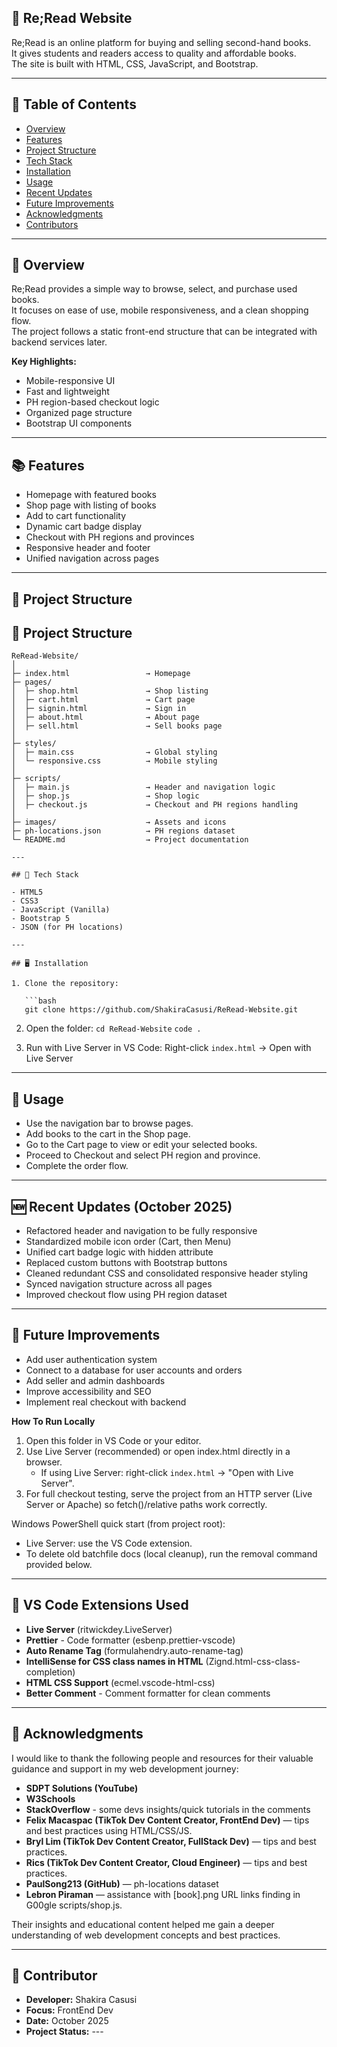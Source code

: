 ## 📄 Re;Read Website

Re;Read is an online platform for buying and selling second-hand books.  
It gives students and readers access to quality and affordable books.  
The site is built with HTML, CSS, JavaScript, and Bootstrap.

---

## 📌 Table of Contents

- [Overview](#overview)
- [Features](#features)
- [Project Structure](#project-structure)
- [Tech Stack](#tech-stack)
- [Installation](#installation)
- [Usage](#usage)
- [Recent Updates](#recent-updates)
- [Future Improvements](#future-improvements)
- [Acknowledgments](#acknowledgments)
- [Contributors](#contributors)

---

## 📄 Overview

Re;Read provides a simple way to browse, select, and purchase used books.  
It focuses on ease of use, mobile responsiveness, and a clean shopping flow.  
The project follows a static front-end structure that can be integrated with backend services later.

**Key Highlights:**

- Mobile-responsive UI
- Fast and lightweight
- PH region-based checkout logic
- Organized page structure
- Bootstrap UI components

---

## 📚 Features

- Homepage with featured books
- Shop page with listing of books
- Add to cart functionality
- Dynamic cart badge display
- Checkout with PH regions and provinces
- Responsive header and footer
- Unified navigation across pages

---

## 📁 Project Structure

## 📁 Project Structure

```text
ReRead-Website/
│
├─ index.html                 → Homepage
├─ pages/
│  ├─ shop.html               → Shop listing
│  ├─ cart.html               → Cart page
│  ├─ signin.html             → Sign in
│  ├─ about.html              → About page
│  ├─ sell.html               → Sell books page
│
├─ styles/
│  ├─ main.css                → Global styling
│  └─ responsive.css          → Mobile styling
│
├─ scripts/
│  ├─ main.js                 → Header and navigation logic
│  ├─ shop.js                 → Shop logic
│  ├─ checkout.js             → Checkout and PH regions handling
│
├─ images/                    → Assets and icons
├─ ph-locations.json          → PH regions dataset
└─ README.md                  → Project documentation

---

## 🧰 Tech Stack

- HTML5
- CSS3
- JavaScript (Vanilla)
- Bootstrap 5
- JSON (for PH locations)

---

## 🖥️ Installation

1. Clone the repository:

   ```bash
   git clone https://github.com/ShakiraCasusi/ReRead-Website.git

   ```

2. Open the folder:
   `cd ReRead-Website`
   `code .`

3. Run with Live Server in VS Code:
   Right-click `index.html` → Open with Live Server

---

## 📄 Usage

- Use the navigation bar to browse pages.
- Add books to the cart in the Shop page.
- Go to the Cart page to view or edit your selected books.
- Proceed to Checkout and select PH region and province.
- Complete the order flow.

---

## 🆕 Recent Updates (October 2025)

- Refactored header and navigation to be fully responsive
- Standardized mobile icon order (Cart, then Menu)
- Unified cart badge logic with hidden attribute
- Replaced custom buttons with Bootstrap buttons
- Cleaned redundant CSS and consolidated responsive header styling
- Synced navigation structure across all pages
- Improved checkout flow using PH region dataset

---

## 🔮 Future Improvements

- Add user authentication system
- Connect to a database for user accounts and orders
- Add seller and admin dashboards
- Improve accessibility and SEO
- Implement real checkout with backend

**How To Run Locally**

1. Open this folder in VS Code or your editor.
2. Use Live Server (recommended) or open index.html directly in a browser.
   - If using Live Server: right-click `index.html` → "Open with Live Server".
3. For full checkout testing, serve the project from an HTTP server (Live Server or Apache) so fetch()/relative paths work correctly.

Windows PowerShell quick start (from project root):

- Live Server: use the VS Code extension.
- To delete old batchfile docs (local cleanup), run the removal command provided below.

---

## 📄 VS Code Extensions Used

- **Live Server** (ritwickdey.LiveServer)
- **Prettier** - Code formatter (esbenp.prettier-vscode)
- **Auto Rename Tag** (formulahendry.auto-rename-tag)
- **IntelliSense for CSS class names in HTML** (Zignd.html-css-class-completion)
- **HTML CSS Support** (ecmel.vscode-html-css)
- **Better Comment** - Comment formatter for clean comments

---

## 📄 Acknowledgments

I would like to thank the following people and resources for their valuable guidance and support in my web development journey:

- **SDPT Solutions (YouTube)**
- **W3Schools**
- **StackOverflow** - some devs insights/quick tutorials in the comments
- **Felix Macaspac (TikTok Dev Content Creator, FrontEnd Dev)** — tips and best practices using HTML/CSS/JS.
- **Bryl Lim (TikTok Dev Content Creator, FullStack Dev)** — tips and best practices.
- **Rics (TikTok Dev Content Creator, Cloud Engineer)** — tips and best practices.
- **PaulSong213 (GitHub)** — ph-locations dataset
- **Lebron Piraman** — assistance with [book].png URL links finding in G00gle scripts/shop.js.

Their insights and educational content helped me gain a deeper understanding of web development concepts and best practices.

---

## 👥 Contributor

- **Developer:** Shakira Casusi
- **Focus:** FrontEnd Dev
- **Date:** October 2025
- **Project Status:** ---

